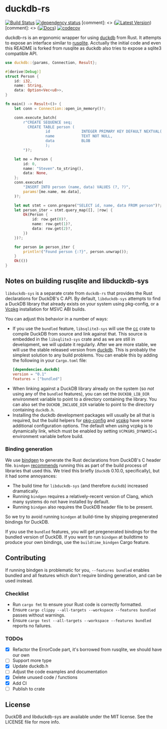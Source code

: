 # duckdb-rs

[![Build Status](https://github.com/wangfenjin/duckdb-rs/workflows/CI/badge.svg)](https://github.com/wangfenjin/duckdb-rs/actions)
[![dependency status](https://deps.rs/repo/github/wangfenjin/duckdb-rs/status.svg)](https://deps.rs/repo/github/wangfenjin/duckdb-rs)
[comment]: <> ([![Latest Version](https://img.shields.io/crates/v/duckdb.svg)](https://crates.io/crates/duckdb))
[comment]: <> ([![Docs](https://docs.rs/rusqlite/badge.svg)](https://docs.rs/rusqlite))
[![codecov](https://codecov.io/gh/wangfenjin/duckdb-rs/branch/master/graph/badge.svg)](https://codecov.io/gh/wangfenjin/duckdb-rs)

duckdb-rs is an ergonomic wrapper for using [duckdb](https://github.com/duckdb/duckdb) from Rust. It attempts to expose
an interface similar to [rusqlite](https://github.com/rusqlite/rusqlite). Acctually the initial code and even this README is
forked from rusqlite as duckdb also tries to expose a sqlite3 compatible API.

```rust
use duckdb::{params, Connection, Result};

#[derive(Debug)]
struct Person {
    id: i32,
    name: String,
    data: Option<Vec<u8>>,
}

fn main() -> Result<()> {
    let conn = Connection::open_in_memory()?;

    conn.execute_batch(
        r"CREATE SEQUENCE seq;
          CREATE TABLE person (
                  id              INTEGER PRIMARY KEY DEFAULT NEXTVAL('seq'),
                  name            TEXT NOT NULL,
                  data            BLOB
                  );
        ")?;

    let me = Person {
        id: 0,
        name: "Steven".to_string(),
        data: None,
    };
    conn.execute(
        "INSERT INTO person (name, data) VALUES (?, ?)",
        params![me.name, me.data],
    )?;

    let mut stmt = conn.prepare("SELECT id, name, data FROM person")?;
    let person_iter = stmt.query_map([], |row| {
        Ok(Person {
            id: row.get(0)?,
            name: row.get(1)?,
            data: row.get(2)?,
        })
    })?;

    for person in person_iter {
        println!("Found person {:?}", person.unwrap());
    }
    Ok(())
}
```

## Notes on building rusqlite and libduckdb-sys

`libduckdb-sys` is a separate crate from `duckdb-rs` that provides the Rust
declarations for DuckDB's C API. By default, `libduckdb-sys` attempts to find a DuckDB library that already exists on your system using pkg-config, or a
[Vcpkg](https://github.com/Microsoft/vcpkg) installation for MSVC ABI builds.

You can adjust this behavior in a number of ways:

* If you use the `bundled` feature, `libsqlite3-sys` will use the
  [cc](https://crates.io/crates/cc) crate to compile DuckDB from source and
  link against that. This source is embedded in the `libsqlite3-sys` crate and
  as we are still in development, we will update it regularly. After we are more stable,
  we will use the stable released version from [duckdb](https://github.com/duckdb/duckdb/releases).
  This is probably the simplest solution to any build problems. You can enable this by adding the following in your `Cargo.toml` file:
  ```toml
  [dependencies.duckdb]
  version = "0.1"
  features = ["bundled"]
  ```
* When linking against a DuckDB library already on the system (so *not* using any of the `bundled` features), you can set the `DUCKDB_LIB_DIR` environment variable to point to a directory containing the library. You can also set the `DUCKDB_INCLUDE_DIR` variable to point to the directory containing `duckdb.h`.
* Installing the duckdb development packages will usually be all that is required, but
  the build helpers for [pkg-config](https://github.com/alexcrichton/pkg-config-rs)
  and [vcpkg](https://github.com/mcgoo/vcpkg-rs) have some additional configuration
  options. The default when using vcpkg is to dynamically link,
  which must be enabled by setting `VCPKGRS_DYNAMIC=1` environment variable before build.


### Binding generation

We use [bindgen](https://crates.io/crates/bindgen) to generate the Rust
declarations from DuckDB's C header file. `bindgen`
[recommends](https://github.com/servo/rust-bindgen#library-usage-with-buildrs)
running this as part of the build process of libraries that used this. We tried
this briefly (`duckdb` 0.10.0, specifically), but it had some annoyances:

* The build time for `libduckdb-sys` (and therefore `duckdb`) increased
  dramatically.
* Running `bindgen` requires a relatively-recent version of Clang, which many
  systems do not have installed by default.
* Running `bindgen` also requires the DuckDB header file to be present.

So we try to avoid running `bindgen` at build-time by shipping
pregenerated bindings for DuckDB.

If you use the `bundled` features, you will get pregenerated bindings for the
bundled version of DuckDB. If you want to run `bindgen` at buildtime to
produce your own bindings, use the `buildtime_bindgen` Cargo feature.

## Contributing

If running bindgen is problematic for you, `--features bundled` enables
bundled and all features which don't require binding generation, and can be used
instead.

### Checklist

- Run `cargo fmt` to ensure your Rust code is correctly formatted.
- Ensure `cargo clippy --all-targets --workspace --features bundled` passes without warnings.
- Ensure `cargo test --all-targets --workspace --features bundled` reports no failures.

### TODOs

- [x] Refactor the ErrorCode part, it's borrowed from rusqlite, we should have our own
- [ ] Support more type
- [x] Update duckdb.h
- [ ] Adjust the code examples and documentation
- [x] Delete unused code / functions
- [x] Add CI
- [ ] Publish to crate

## License

DuckDB and libduckdb-sys are available under the MIT license. See the LICENSE file for more info.
